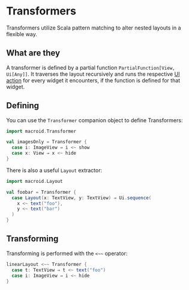 # Transformers

Transformers utilize Scala pattern matching to alter nested layouts in a flexible way.

## What are they

A transformer is defined by a partial function `PartialFunction[View, Ui[Any]]`. It traverses
the layout recursively and runs the respective [UI action](UiActions.html) for every widget
it encounters, if the function is defined for that widget.

## Defining

You can use the `Transformer` companion object to define Transformers:

```scala
import macroid.Transformer

val imagesOnly = Transformer {
  case i: ImageView ⇒ i <~ show
  case x: View ⇒ x <~ hide
}
```

There is also a useful `Layout` extractor:

```scala
import macroid.Layout

val foobar = Transformer {
  case Layout(x: TextView, y: TextView) ⇒ Ui.sequence(
    x <~ text("foo"),
    y <~ text("bar")
  )
}
```

## Transforming

Transforming is performed with the `<~~` operator:

```scala
linearLayout <~~ Transformer {
  case t: TextView ⇒ t <~ text("foo")
  case i: ImageView ⇒ i <~ hide
}
```
